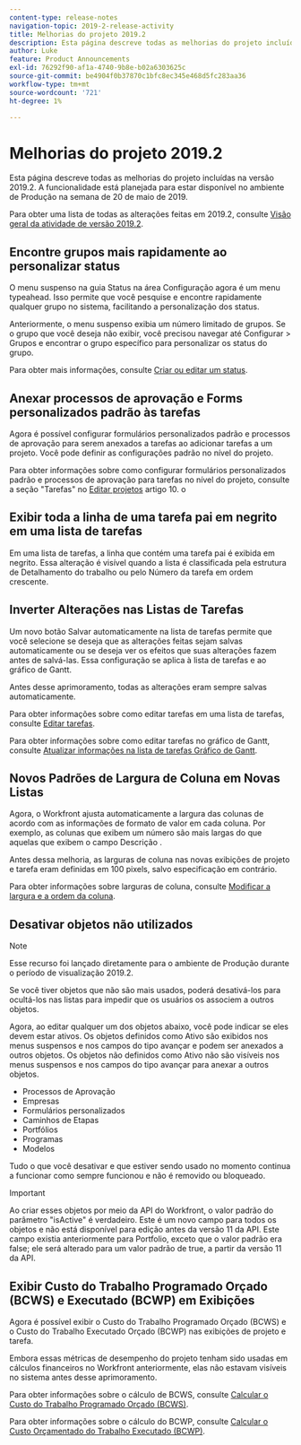 ```yaml
---
content-type: release-notes
navigation-topic: 2019-2-release-activity
title: Melhorias do projeto 2019.2
description: Esta página descreve todas as melhorias do projeto incluídas na versão 2019.2. A funcionalidade está planejada para estar disponível no ambiente de Produção na semana de 20 de maio de 2019.
author: Luke
feature: Product Announcements
exl-id: 76292f90-af1a-4740-9b8e-b02a6303625c
source-git-commit: be4904f0b37870c1bfc8ec345e468d5fc283aa36
workflow-type: tm+mt
source-wordcount: '721'
ht-degree: 1%

---
```


# Melhorias do projeto 2019.2

Esta página descreve todas as melhorias do projeto incluídas na versão 2019.2. A funcionalidade está planejada para estar disponível no ambiente de Produção na semana de 20 de maio de 2019.

Para obter uma lista de todas as alterações feitas em 2019.2, consulte [Visão geral da atividade de versão 2019.2](../../../../product-announcements/product-releases/quarterly-release-archive/2019.2-release-activity/2019.2-release-activity-overview.md).

## Encontre grupos mais rapidamente ao personalizar status

O menu suspenso na guia Status na área Configuração agora é um menu typeahead. Isso permite que você pesquise e encontre rapidamente qualquer grupo no sistema, facilitando a personalização dos status.

Anteriormente, o menu suspenso exibia um número limitado de grupos. Se o grupo que você deseja não exibir, você precisou navegar até Configurar > Grupos e encontrar o grupo específico para personalizar os status do grupo.

Para obter mais informações, consulte [Criar ou editar um status](../../../../administration-and-setup/customize-workfront/creating-custom-status-and-priority-labels/create-or-edit-a-status.md).

## Anexar processos de aprovação e Forms personalizados padrão às tarefas

Agora é possível configurar formulários personalizados padrão e processos de aprovação para serem anexados a tarefas ao adicionar tarefas a um projeto. Você pode definir as configurações padrão no nível do projeto.

Para obter informações sobre como configurar formulários personalizados padrão e processos de aprovação para tarefas no nível do projeto, consulte a seção &quot;Tarefas&quot; no [Editar projetos](../../../../manage-work/projects/manage-projects/edit-projects.md) artigo 10. o

## Exibir toda a linha de uma tarefa pai em negrito em uma lista de tarefas

Em uma lista de tarefas, a linha que contém uma tarefa pai é exibida em negrito. Essa alteração é visível quando a lista é classificada pela estrutura de Detalhamento do trabalho ou pelo Número da tarefa em ordem crescente.

## Inverter Alterações nas Listas de Tarefas

Um novo botão Salvar automaticamente na lista de tarefas permite que você selecione se deseja que as alterações feitas sejam salvas automaticamente ou se deseja ver os efeitos que suas alterações fazem antes de salvá-las. Essa configuração se aplica à lista de tarefas e ao gráfico de Gantt.

Antes desse aprimoramento, todas as alterações eram sempre salvas automaticamente.

Para obter informações sobre como editar tarefas em uma lista de tarefas, consulte [Editar tarefas](../../../../manage-work/tasks/manage-tasks/edit-tasks.md).

Para obter informações sobre como editar tarefas no gráfico de Gantt, consulte [Atualizar informações na lista de tarefas Gráfico de Gantt](../../../../manage-work/gantt-chart/use-the-gantt-chart/update-info-task-list-gantt.md).

## Novos Padrões de Largura de Coluna em Novas Listas

Agora, o Workfront ajusta automaticamente a largura das colunas de acordo com as informações de formato de valor em cada coluna. Por exemplo, as colunas que exibem um número são mais largas do que aquelas que exibem o campo Descrição .

Antes dessa melhoria, as larguras de coluna nas novas exibições de projeto e tarefa eram definidas em 100 pixels, salvo especificação em contrário.

Para obter informações sobre larguras de coluna, consulte [Modificar a largura e a ordem da coluna](../../../../reports-and-dashboards/reports/reporting-elements/modify-column-width-order.md).

## Desativar objetos não utilizados

>[!NOTE]
>
>Esse recurso foi lançado diretamente para o ambiente de Produção durante o período de visualização 2019.2.

Se você tiver objetos que não são mais usados, poderá desativá-los para ocultá-los nas listas para impedir que os usuários os associem a outros objetos.

Agora, ao editar qualquer um dos objetos abaixo, você pode indicar se eles devem estar ativos. Os objetos definidos como Ativo são exibidos nos menus suspensos e nos campos do tipo avançar e podem ser anexados a outros objetos. Os objetos não definidos como Ativo não são visíveis nos menus suspensos e nos campos do tipo avançar para anexar a outros objetos.

* Processos de Aprovação
* Empresas
* Formulários personalizados
* Caminhos de Etapas
* Portfólios
* Programas
* Modelos

Tudo o que você desativar e que estiver sendo usado no momento continua a funcionar como sempre funcionou e não é removido ou bloqueado.

>[!IMPORTANT]
>
>Ao criar esses objetos por meio da API do Workfront, o valor padrão do parâmetro &quot;isActive&quot; é verdadeiro. Este é um novo campo para todos os objetos e não está disponível para edição antes da versão 11 da API. Este campo existia anteriormente para Portfolio, exceto que o valor padrão era false; ele será alterado para um valor padrão de true, a partir da versão 11 da API.

## Exibir Custo do Trabalho Programado Orçado (BCWS) e Executado (BCWP) em Exibições

Agora é possível exibir o Custo do Trabalho Programado Orçado (BCWS) e o Custo do Trabalho Executado Orçado (BCWP) nas exibições de projeto e tarefa.

Embora essas métricas de desempenho do projeto tenham sido usadas em cálculos financeiros no Workfront anteriormente, elas não estavam visíveis no sistema antes desse aprimoramento.

Para obter informações sobre o cálculo de BCWS, consulte [Calcular o Custo do Trabalho Programado Orçado (BCWS)](../../../../manage-work/projects/project-finances/calculate-bcws.md).

Para obter informações sobre o cálculo do BCWP, consulte [Calcular o Custo Orçamentado do Trabalho Executado (BCWP)](../../../../manage-work/projects/project-finances/calculate-bcwp.md).

